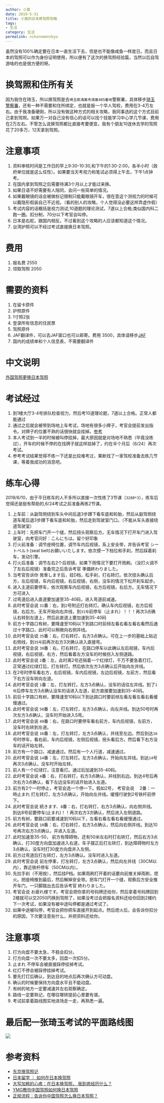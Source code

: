 ```yaml
---
author: 小莫
date: 2019-5-31
title: 小莫的日本换驾照攻略
tags:
- 生活
category: 生活
permalink: nihonnmennkyo
---
```

虽然没有100%确定要在日本一直生活下去，但是也不能像咸鱼一样度日。而且日本的驾照可以作为身份证明使用，所以便有了这次的换驾照经验篇，当然以后自驾游啥的也是很方便的呀。
<!-- more -->

# 换驾照和住所有关
因为我住在琦玉，所以换驾照是去`埼玉県鴻巣市鴻巣405番地`警察署，具体移步[琦玉警察署](https://www.police.pref.saitama.lg.jp/f0130/menkyo/gaikoku.html)，还有一种不需要和住所绑定，也就是报一个华人驾校，费用在3-4万左右。由于我准备硬刚，所以没有做这种方式的相关攻略，我同事选的这个方式目前己拿到驾照。如果万一对自己没有信心的话可以找个技能学习中心学几节课，费用在2万左右。不管怎么说换驾照都比直接考要便宜，我有个朋友10连休去学的驾照花了20多万，12天拿到驾照。

# 注意事项
1. 资料审核时间是工作日的早上9:30-10:30,和下午的1:30-2:00，各半小时（政府单位就是这么任性）。如果要当天考视力和笔试必须得上午去，下午1点钟考。
2. 在国内拿到驾照之后需要待满3个月以上才能过来换。
3. 如果日语不好需要有人陪同，会问一些简单的情况。
4. 如果戴眼镜的话会被做标记限制只能戴眼镜开车，很在意这个测视力的时候可以戴隐形假装自己不近视。（看的别人的攻略，个人觉得没必要这样弄虚作假）
5. 考试内容的话概括是视力测试;10道题的理论测试，7道以上合格;类似国内科二跑一圈。扣分制，70分以下考官会叫停。
6. 日本是右舵，跟国内相反。不过看到这个攻略的人应该都知道这个情况。
7. 台湾护照可以不经过考试直接换日本驾照。

# 费用
1. 报名费 2550
2. 领取驾照 2050

# 需要的资料
1. 在留卡原件
2. 护照原件
3. 1寸照2张
4. 登录所有信息的住民票
5. 驾照原件
6. JAF翻译件，可以去JAF窗口也可以邮寄。费用 3500，具体请移步[JAF](http://www.jaf.or.jp/inter/translation/)
7. 国内的成绩单和个人信息表，不需要翻译件

# 中文说明
[外国驾照更换日本驾照](https://www.keishicho.metro.tokyo.jp/multilingual/chinese/traffic_safety/drivers_licenses/index.files/convert_license_chinese.pdf)


# 考试经过
1. 到1楼大厅3-4号排队检查视力，然后考10道理论题，7道以上合格。正常人都能通过
2. 通过之后就会被带到场地上车考试，场地有很多小牌子，考官会提前发出指令。对牌子的位置不熟的话很快就会挂掉。[参考](http://mini.eastday.com/bdmip/180404112201086.html#)
3. 本人考试到一半的时候被叫停挂掉，最大原因就是对场地不熟悉（毕竟没练过），开车的时候不停的在找牌子就这样挂掉了，约在半个月后（6/24）再次考试。
4. 参考考试结果觉得不练一下还是比较难考过，果断找了一家驾校准备去练几节课，等着我成功的消息吧。


# 练车心得
2019/6/10，由于平日练车的人不多所以直接一次性练了3节课（`3280*3`），练车后觉得还是挺有帮助的,6/24考试之前准备再练2节课。

1. 上车前：从副驾侧绕到车头中间后退3步蹲下看车底和轮胎，然后从副驾侧绕道车尾后退3步蹲下看车底和轮胎，然后走到驾驶室门口。（不能从车头直接绕道驾驶室）
2. 上车时：先把车门开一个缝，然后扭头观察后方。无车情况下打开车门进入驾驶室，向考官问好：こんにちは。留个好印象
3. 打火前准备：调节座椅位置，调节车内后视镜，系上安全带，并告诉考官 シートベルト(seat belt)お願いいたします。依次摸一下档位和手刹，然后踩着刹车，发动引擎。
4. 打火后准备：调节左右2个后视镜，如果下雨情况下要打开雨刷。（没打火调不了左右后视镜）准备完之后告诉考官 準備終わりました。
5. 当考官告诉你 発車します后，挂D档，松手刹，打右转灯。依次扭头确认后方，左后视镜，车内后视镜，右后视镜，右侧，没车的情况下松开刹车起步。
6. 进入主道前要停车，依次观察车内后视镜，右方后视镜，右后方。无车情况下方可进入
7. 过弯道后进入直道要加速至35-40码，进入弯道前减速。
8. 此时考官会说 `31`番：右，到`2`号附近打右转灯。确认车内后视镜，右方后视镜，右后方。无车开始向右并线，到`31号`前停车（止まれ）！！！再次3点确认右转到左道上，然后此直道上要加速到35-40码
9. 前方十字路口有树，要降速至10码以下到路口时前倾左看右看左看右看然后通过十字路口，此时可以稍微向右侧并线。
10. 此时考官会说 `35`番：右，打右转灯，右方3点确认。可在上一步的基础上贴近右侧线，到`35号`前再次右方3次确认进入直接弯。
11. 此时考官会说 `38`番：右，打右转灯，在路口停车以此确认左后视镜，车内后视镜，右后视镜，右方，然后看着左方没车的时候拐入左侧道路。
12. 此时考官会说 `2`番：左，此时离2号还隔着一个红绿灯，千万不要急着打灯。正常通过红绿灯后，打左转灯。然后依次左方3点确认后开始向左并线。
13. 在2号时停车看右方，右后视镜，车内后视镜，左边后视镜，左前方，然后看下右方没车转向左道。
14. 此时考官会说 `1`番：左，打左转打。左方3点确认，没车的话往左并线。到了`1号`后停车左方3点确认没车的话进入左道，前方直接要加速到35-40码。
15. 前后十字路口有树，要降速至10码以下到达路口时要前倾左看左看左看右看缓慢通过。
16. 此时考官会说 `50`番：左，打左转灯，左方3点确认，向左并线。到达50号时再次左方3点确认，没车时开始进入S弯。
17. 此时考官会说 `49`番：右，在路口时要停车看右前方，车内后视镜，左前方，没车时右转到左道。
18. 此时考官会说 `16`番：左，打左转灯，左方3点确认，并线至左边。然后到达`16`号时停车，看右前，车内后视镜，左侧后视镜，扭头看后方。然后看下右方没车的话开始左转。
19. 前方有一个路口，减速通过。然后有一个人行道，减速通过。
20. 此时考官会说 `14`番：左，打左转灯。左方3点确认，开始向左并线。到达`14`号再次3点确认，没车时开始左转。
21. 前人有一个红绿灯，注意看灯。通过后加速到35-40码。
22. 此时考官会说 `4`番：右，打右转打，右方3点确认，并线到右边。到达4号后再次右方3点确认，看下左边没车的话开始进入左道。
23. 前方有2个一时停止，考官会选一个停一下。假如2号， 考官会说 　2番：一時止まれ 打左转灯，左方3点确认，开始向左并线。缓慢行驶到2号铁杆前停下。
24. 此时考官会说 続きます、`8`番：右，打右转打，右方3点确认，向右侧并线。到达8号前要停车(止まれ)！！再次右方3次确认，然后进入左侧道路。
25. 前方有树，要路口前要减速到10码以下，左看右看左看右看缓慢通过。
26. 此时考官会说 `10`番：右，打右转灯，右方3点确认，然后向右侧并线。到达10号再次右方3点确认，并进入左道。
27. 此时加速至35-50， 前方有障碍物，还有50米左右时打右转灯，然后右方3点确认，打30度方向盘加速进入右道，车子摆正后打左转灯，到达障碍物时左方3点确认，没车时打30度方向盘并入左侧。
28. 前方过弯道后打左转灯，左方3点确认。没车时进入左道。
29. 此时考官会说 前左停車，打左转灯，左方3点确认，然后向左并线（30CM以内），靠近铁杆停车（50CM以内）。
30. 先拉手刹（不用按），然后挂P档。如果雨刷打开着的话要向前推关掉雨刷，熄火。把座椅推到最后，然后解掉安全带。把车门打开一个缝，观察后方安全推开车门，一只脚踏出去后告诉考官 終わりました。
31. 考官会说 お疲れ様です。考官会把你拿的号码牌还给你，然后拿着号码牌回到2楼就可以交2050円换到驾照了，如果没考过会把报名资料还给你回到2楼约下一次考试，如果没有被中途叫停都是通过考试了。
32. 如果中途被叫停，考官会把你把车直接开到起点。然后熄火后，会告诉你扣分的原因，下次要注意些什么，并把资料还给你。

# 注意事项
1. 打方向盘不要太急，不稳会扣分。
2. 打方向盘一次不要太多，回盘一次扣5分。
3. 止まれ 不停车会被直接踩停挂掉考试。
4. 红灯不停会被踩停挂掉考试。
5. 要先打灯后确认，到达目的地点后再次确认方可动盘。
6. 确认的时候要保持方向盘水平且不能动盘。
7. 有树的地方一定要减速并左右观察确定。
8. 路线一定要熟记，在哪往哪转提前心里要有谱。
9. 考试前拿着路线图实地进场走一走，再熟悉一遍。

# 最后配一张琦玉考试的平面路线图
![](/img/blog/saitama.png)
 
# 参考资料
- [东京换驾照记](https://blog.xiangzhuyuan.com/tranfer-chinese-driver-license-to-japanese/)
- [日本留学 ｜ 如何在日本换驾照](https://baijiahao.baidu.com/s?id=1595714456461270665&wfr=spider&for=pc)
- [大写加粗的心疼：在日本换驾照， 我到底经历什么？](http://blog.sina.com.cn/s/blog_16ec33b7a0102x22s.html?tj=1)
- [YMG教你中国驾照如何换日本驾照](http://mini.eastday.com/bdmip/180404112201086.html#)
- [正规流程：告诉你中国驾照怎么换日本驾照？](https://baijiahao.baidu.com/s?id=1590619232778171249&wfr=spider&for=pc)
